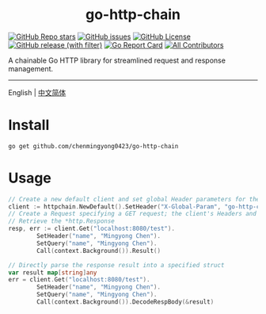 <h1 align="center">
  go-http-chain
</h1>

[![GitHub Repo stars](https://img.shields.io/github/stars/chenmingyong0423/go-http-chain)](https://github.com/chenmingyong0423/go-http-chain/stargazers)
[![GitHub issues](https://img.shields.io/github/issues/chenmingyong0423/go-http-chain)](https://github.com/chenmingyong0423/go-http-chain/issues)
[![GitHub License](https://img.shields.io/github/license/chenmingyong0423/go-http-chain)](https://github.com/chenmingyong0423/go-http-chain/blob/main/LICENSE)
[![GitHub release (with filter)](https://img.shields.io/github/v/release/chenmingyong0423/go-http-chain)](https://github.com/chenmingyong0423/go-http-chain)
[![Go Report Card](https://goreportcard.com/badge/github.com/chenmingyong0423/go-http-chain)](https://goreportcard.com/report/github.com/chenmingyong0423/go-http-chain)
[![All Contributors](https://img.shields.io/badge/all_contributors-1-orange.svg?style=flat-square)](#contributors-)

A chainable Go HTTP library for streamlined request and response management.

---

English | [中文简体](./README-zh_CN.md)

# Install
```bash
go get github.com/chenmingyong0423/go-http-chain
```
# Usage
```go
// Create a new default client and set global Header parameters for the client
client := httpchain.NewDefault().SetHeader("X-Global-Param", "go-http-chain")
// Create a Request specifying a GET request; the client's Headers and Query parameters will be passed to this Request
// Retrieve the *http.Response
resp, err := client.Get("localhost:8080/test").
		SetHeader("name", "Mingyong Chen").
		SetQuery("name", "Mingyong Chen").
		Call(context.Background()).Result()

// Directly parse the response result into a specified struct
var result map[string]any
err = client.Get("localhost:8080/test").
		SetHeader("name", "Mingyong Chen").
		SetQuery("name", "Mingyong Chen").
		Call(context.Background()).DecodeRespBody(&result)
```
